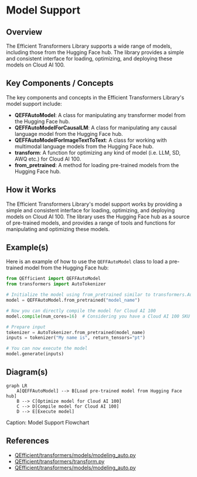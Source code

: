 # Model Support
## Overview
The Efficient Transformers Library supports a wide range of models, including those from the Hugging Face hub. The library provides a simple and consistent interface for loading, optimizing, and deploying these models on Cloud AI 100.

## Key Components / Concepts
The key components and concepts in the Efficient Transformers Library's model support include:

*   **QEFFAutoModel**: A class for manipulating any transformer model from the Hugging Face hub.
*   **QEFFAutoModelForCausalLM**: A class for manipulating any causal language model from the Hugging Face hub.
*   **QEFFAutoModelForImageTextToText**: A class for working with multimodal language models from the Hugging Face hub.
*   **transform**: A function for optimizing any kind of model (i.e. LLM, SD, AWQ etc.) for Cloud AI 100.
*   **from_pretrained**: A method for loading pre-trained models from the Hugging Face hub.

## How it Works
The Efficient Transformers Library's model support works by providing a simple and consistent interface for loading, optimizing, and deploying models on Cloud AI 100. The library uses the Hugging Face hub as a source of pre-trained models, and provides a range of tools and functions for manipulating and optimizing these models.

## Example(s)
Here is an example of how to use the `QEFFAutoModel` class to load a pre-trained model from the Hugging Face hub:
```python
from QEfficient import QEFFAutoModel
from transformers import AutoTokenizer

# Initialize the model using from_pretrained similar to transformers.AutoModel.
model = QEFFAutoModel.from_pretrained("model_name")

# Now you can directly compile the model for Cloud AI 100
model.compile(num_cores=16)  # Considering you have a Cloud AI 100 SKU

# Prepare input
tokenizer = AutoTokenizer.from_pretrained(model_name)
inputs = tokenizer("My name is", return_tensors="pt")

# You can now execute the model
model.generate(inputs)
```

## Diagram(s)
```mermaid
graph LR
    A[QEFFAutoModel] --> B[Load pre-trained model from Hugging Face hub]
    B --> C[Optimize model for Cloud AI 100]
    C --> D[Compile model for Cloud AI 100]
    D --> E[Execute model]
```
Caption: Model Support Flowchart

## References
*   [QEfficient/transformers/models/modeling_auto.py](https://github.com/your-repo/QEfficient/blob/main/transformers/models/modeling_auto.py)
*   [QEfficient/transformers/transform.py](https://github.com/your-repo/QEfficient/blob/main/transformers/transform.py)
*   [QEfficient/transformers/models/modeling_auto.py](https://github.com/your-repo/QEfficient/blob/main/transformers/models/modeling_auto.py)